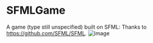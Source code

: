 # SFMLGame
A game (type still unspecified) built on SFML: Thanks to https://github.com/SFML/SFML.
![image](https://github.com/Lrae1207/SFMLGame/assets/109258251/96698b62-f14b-40f6-9162-e982bcd8200b)
